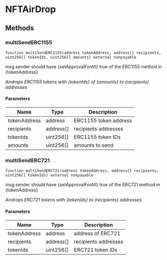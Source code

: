 # NFTAirDrop

## Methods

### multiSendERC1155

```solidity
function multiSendERC1155(address tokenAddress, address[] recipients, uint256[] tokenIds, uint256[] amounts) external nonpayable
```

msg.sender should have {setApprovalForAll} true of the ERC1155 method in {tokenAddress}

_Airdrops ERC1155 tokens with {tokenIds} of {amounts} to {recipients} addresses_

#### Parameters

| Name         | Type      | Description           |
| ------------ | --------- | --------------------- |
| tokenAddress | address   | ERC1155 token address |
| recipients   | address[] | recipients addresses  |
| tokenIds     | uint256[] | ERC1155 token IDs     |
| amounts      | uint256[] | amounts to send       |

### multiSendERC721

```solidity
function multiSendERC721(address tokenAddress, address[] recipients, uint256[] tokenIds) external nonpayable
```

msg.sender should have {setApprovalForAll} true of the ERC721 method in {tokenAddress}

_Airdrops ERC721 tokens with {tokenIds} to {recipients} addresses_

#### Parameters

| Name         | Type      | Description          |
| ------------ | --------- | -------------------- |
| tokenAddress | address   | address of ERC721    |
| recipients   | address[] | recipients addresses |
| tokenIds     | uint256[] | ERC721 token IDs     |
